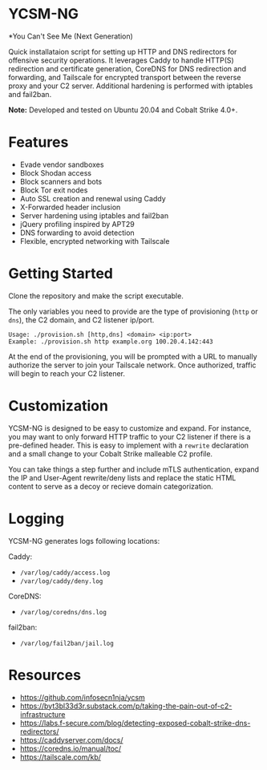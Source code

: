# YCSM-NG

*You Can't See Me (Next Generation)

Quick installataion script for setting up HTTP and DNS redirectors for offensive security operations. It leverages Caddy to handle HTTP(S) redirection and certificate generation, CoreDNS for DNS redirection and forwarding, and Tailscale for encrypted transport between the reverse proxy and your C2 server. Additional hardening is performed with iptables and fail2ban.

**Note:** Developed and tested on Ubuntu 20.04 and Cobalt Strike 4.0+. 

# Features

* Evade vendor sandboxes
* Block Shodan access
* Block scanners and bots
* Block Tor exit nodes
* Auto SSL creation and renewal using Caddy
* X-Forwarded header inclusion
* Server hardening using iptables and fail2ban
* jQuery profiling inspired by APT29
* DNS forwarding to avoid detection
* Flexible, encrypted networking with Tailscale

# Getting Started

Clone the repository and make the script executable.

The only variables you need to provide are the type of provisioning (`http` or `dns`), the C2 domain, and C2 listener ip/port. 

```
Usage: ./provision.sh [http,dns] <domain> <ip:port>
Example: ./provision.sh http example.org 100.20.4.142:443
```

At the end of the provisioning, you will be prompted with a URL to manually authorize the server to join your Tailscale network. Once authorized, traffic will begin to reach your C2 listener.

# Customization

YCSM-NG is designed to be easy to customize and expand. For instance, you may want to only forward HTTP traffic to your C2 listener if there is a pre-defined header. This is easy to implement with a `rewrite` declaration and a small change to your Cobalt Strike malleable C2 profile.

You can take things a step further and include mTLS authentication, expand the IP and User-Agent rewrite/deny lists and replace the static HTML content to serve as a decoy or recieve domain categorization.

# Logging

YCSM-NG generates logs following locations:

Caddy:
* `/var/log/caddy/access.log`
* `/var/log/caddy/deny.log`

CoreDNS:
* `/var/log/coredns/dns.log`

fail2ban:
* `/var/log/fail2ban/jail.log`

# Resources

 - https://github.com/infosecn1nja/ycsm
 - https://byt3bl33d3r.substack.com/p/taking-the-pain-out-of-c2-infrastructure
 - https://labs.f-secure.com/blog/detecting-exposed-cobalt-strike-dns-redirectors/
 - https://caddyserver.com/docs/
 - https://coredns.io/manual/toc/
 - https://tailscale.com/kb/
